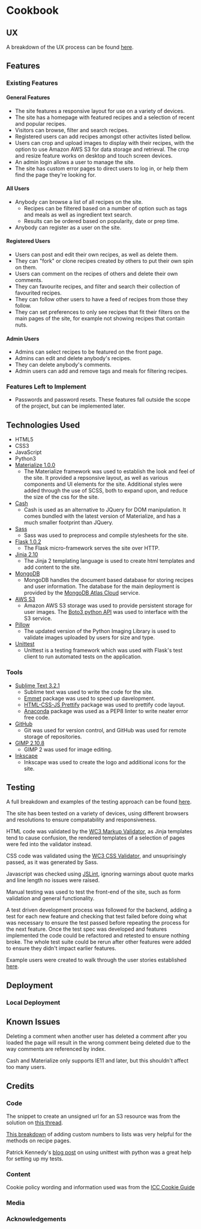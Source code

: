 # Cookbook
 
## UX

A breakdown of the UX process can be found [here](https://github.com/ASquirrelsTail/cookbook/blob/master/preprod/ux.md).

## Features

### Existing Features

#### General Features

- The site features a responsive layout for use on a variety of devices.
- The site has a homepage with featured recipes and a selection of recent and popular recipes.
- Visitors can browse, filter and search recipes.
- Registered users can add recipes amongst other activites listed bellow.
- Users can crop and upload images to display with their recipes, with the option to use Amazon AWS S3 for data storage and retrieval. The crop and resize feature works on desktop and touch screen devices.
- An admin login allows a user to manage the site.
- The site has custom error pages to direct users to log in, or help them find the page they're looking for.

#### All Users

- Anybody can browse a list of all recipes on the site.
	- Recipes can be filtered based on a number of option such as tags and meals as well as ingredient text search.
	- Results can be ordered based on popularity, date or prep time.
- Anybody can register as a user on the site.

#### Registered Users

- Users can post and edit their own recipes, as well as delete them.
- They can "fork" or clone recipes created by others to put their own spin on them.
- Users can comment on the recipes of others and delete their own comments.
- They can favourite recipes, and filter and search their collection of favourited recipes.
- They can follow other users to have a feed of recipes from those they follow.
- They can set preferences to only see recipes that fit their filters on the main pages of the site, for example not showing recipes that contain nuts.

#### Admin Users

- Admins can select recipes to be featured on the front page.
- Admins can edit and delete anybody's recipes.
- They can delete anybody's comments.
- Admin users can add and remove tags and meals for filtering recipes.

### Features Left to Implement

- Passwords and password resets. These features fall outside the scope of the project, but can be implemented later.

## Technologies Used

- HTML5
- CSS3
- JavaScript
- Python3
- [Materialize 1.0.0](https://materializecss.com/)
	- The Materialize framework was used to establish the look and feel of the site. It provided a repsonsive layout, as well as various components and UI elements for the site. Additional styles were added through the use of SCSS, both to expand upon, and reduce the size of the css for the site.
- [Cash](https://kenwheeler.github.io/cash/)
	- Cash is used as an alternative to JQuery for DOM manipulation. It comes bundled with the latest version of Materialize, and has a much smaller footprint than JQuery.
- [Sass](https://sass-lang.com/)
	- Sass was used to preprocess and compile stylesheets for the site.
- [Flask 1.0.2](http://flask.pocoo.org/)
	- The Flask micro-framework serves the site over HTTP.
- [Jinja 2.10](http://jinja.pocoo.org/docs/2.10/)
	- The Jinja 2 templating language is used to create html templates and add content to the site.
- [MongoDB](https://www.mongodb.com/)
	- MongoDB handles the document based database for storing recipes and user information. The database for the main deployment is provided by the [MongoDB Atlas Cloud](https://www.mongodb.com/cloud) service.
- [AWS S3](https://aws.amazon.com/s3/)
	- Amazon AWS S3 storage was used to provide persistent storage for user images. The [Boto3 python API](https://boto3.amazonaws.com/v1/documentation/api/latest/index.html) was used to interface with the S3 service.
- [Pillow](https://pillow.readthedocs.io/en/stable/)
	- The updated version of the Python Imaging Library is used to validate images uploaded by users for size and type.
- [Unittest](https://docs.python.org/3/library/unittest.html)
	- Unittest is a testing framework which was used with Flask's test client to run automated tests on the application.

### Tools

- [Sublime Text 3.2.1](https://www.sublimetext.com/)
	- Sublime text was used to write the code for the site.
	- [Emmet](https://emmet.io/) package was used to speed up davelopment.
	- [HTML-CSS-JS Prettify](https://packagecontrol.io/packages/HTML-CSS-JS%20Prettify) package was used to prettify code layout.
	- [Anaconda](http://damnwidget.github.io/anaconda/) package was used as a PEP8 linter to write neater error free code.
- [GitHub](https://github.com/)
	- Git was used for version control, and GitHub was used for remote storage of repositories.
- [GIMP 2.10.8](https://www.gimp.org/)
	- GIMP 2 was used for image editing.
- [Inkscape](https://inkscape.org/)
	- Inkscape was used to create the logo and additional icons for the site.

## Testing

A full breakdown and examples of the testing approach can be found [here](https://github.com/ASquirrelsTail/cookbook/blob/master/tests/testing.md).

The site has been tested on a variety of devices, using different browsers and resolutions to ensure compatability and responsiveness.

HTML code was validated by the [WC3 Markup Validator](https://validator.w3.org/), as Jinja templates tend to cause confusion, the rendered templates of a selection of pages were fed into the validator instead.

CSS code was validated using the [WC3 CSS Validator](http://jigsaw.w3.org/css-validator/), and unsuprisingly passed, as it was generated by Sass.

Javascript was checked using [JSLint](https://www.jslint.com/), ignoring warnings about quote marks and line length no issues were raised.

Manual testing was used to test the front-end of the site, such as form validation and general functionality.

A test driven development process was followed for the backend, adding a test for each new feature and checking that test failed before doing what was necessary to ensure the test passed before repeating the process for the next feature. Once the test spec was developed and features implemented the code could be refactored and retested to ensure nothing broke. The whole test suite could be rerun after other features were added to ensure they didn't impact earlier features.

Example users were created to walk through the user stories established [here](https://github.com/ASquirrelsTail/cookbook/blob/master/preprod/ux.md).

## Deployment

### Local Deployment



## Known Issues

Deleting a comment when another user has deleted a comment after you loaded the page will result in the wrong comment being deleted due to the way comments are referenced by index.

Cash and Materialize only supports IE11 and later, but this shouldn't affect too many users.

## Credits

### Code

The snippet to create an unsigned url for an S3 resource was from the solution on [this thread](https://github.com/boto/boto3/issues/110).

[This breakdown](https://css-tricks.com/custom-list-number-styling/) of adding custom numbers to lists was very helpful for the methods on recipe pages.

Patrick Kennedy's [blog post](https://www.patricksoftwareblog.com/unit-testing-a-flask-application/) on using unittest with python was a great help for setting up my tests.

### Content

Cookie policy wording and information used was from the [ICC Cookie Guide](https://www.cookielaw.org/media/1096/icc_uk_cookiesguide_revnov.pdf)

### Media

### Acknowledgements
